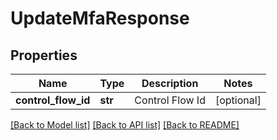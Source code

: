 # UpdateMfaResponse

## Properties
Name | Type | Description | Notes
------------ | ------------- | ------------- | -------------
**control_flow_id** | **str** | Control Flow Id | [optional] 

[[Back to Model list]](../README.md#documentation-for-models) [[Back to API list]](../README.md#documentation-for-api-endpoints) [[Back to README]](../README.md)

